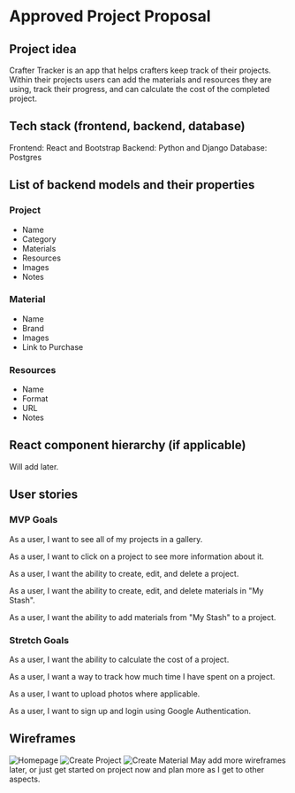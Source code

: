 # Approved Project Proposal

## Project idea 
Crafter Tracker is an app that helps crafters keep track of their projects. Within their projects users can add the materials and resources they are using, track their progress, and can calculate the cost of the completed project.

## Tech stack (frontend, backend, database)
Frontend: React and Bootstrap
Backend: Python and Django
Database: Postgres

## List of backend models and their properties
### Project
- Name
- Category
- Materials
- Resources
- Images
- Notes

### Material

- Name
- Brand
- Images
- Link to Purchase

### Resources

- Name
- Format
- URL
- Notes

## React component hierarchy (if applicable)
Will add later.

## User stories
### MVP Goals
As a user, I want to see all of my projects in a gallery.

As a user, I want to click on a project to see more information about it.

As a user, I want the ability to create, edit, and delete a project.

As a user, I want the ability to create, edit, and delete materials in "My Stash".

As a user, I want the ability to add materials from "My Stash" to a project.

### Stretch Goals
As a user, I want the ability to calculate the cost of a project.

As a user, I want a way to track how much time I have spent on a project.

As a user, I want to upload photos where applicable.

As a user, I want to sign up and login using Google Authentication.


## Wireframes
![Homepage](https://media.git.generalassemb.ly/user/40938/files/18a4fffc-f382-40f4-ab41-5a73f95e0ca6)
![Create Project](https://media.git.generalassemb.ly/user/40938/files/f4ac451f-1993-447a-a00b-21bc8b3ce924)
![Create Material](https://media.git.generalassemb.ly/user/40938/files/31027dcf-cfc7-462e-a9c7-abaeb880818c)
May add more wireframes later, or just get started on project now and plan more as I get to other aspects.
